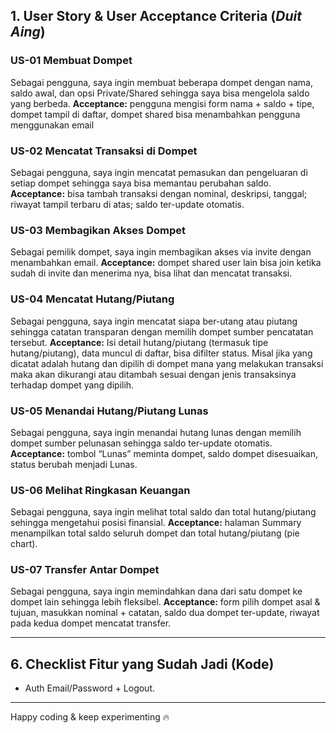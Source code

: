 
## 1. User Story & User Acceptance Criteria (*Duit Aing*)

### US-01 Membuat Dompet

Sebagai pengguna, saya ingin membuat beberapa dompet dengan nama, saldo awal, dan opsi Private/Shared sehingga saya bisa mengelola saldo yang berbeda.
**Acceptance:** pengguna mengisi form nama + saldo + tipe, dompet tampil di daftar, dompet shared bisa menambahkan pengguna menggunakan email

### US-02 Mencatat Transaksi di Dompet

Sebagai pengguna, saya ingin mencatat pemasukan dan pengeluaran di setiap dompet sehingga saya bisa memantau perubahan saldo.
**Acceptance:** bisa tambah transaksi dengan nominal, deskripsi, tanggal; riwayat tampil terbaru di atas; saldo ter-update otomatis.

### US-03 Membagikan Akses Dompet

Sebagai pemilik dompet, saya ingin membagikan akses via invite dengan menambahkan email.
**Acceptance:** dompet shared user lain bisa join ketika sudah di invite dan menerima nya, bisa lihat dan mencatat transaksi.

### US-04 Mencatat Hutang/Piutang

Sebagai pengguna, saya ingin mencatat siapa ber-utang atau piutang sehingga catatan transparan dengan memilih dompet sumber pencatatan tersebut.
**Acceptance:** Isi detail hutang/piutang (termasuk tipe hutang/piutang), data muncul di daftar, bisa difilter status. Misal jika yang dicatat adalah hutang dan dipilih di dompet mana yang melakukan transaksi maka akan dikurangi atau ditambah sesuai dengan jenis transaksinya terhadap dompet yang dipilih.

### US-05 Menandai Hutang/Piutang Lunas

Sebagai pengguna, saya ingin menandai hutang lunas dengan memilih dompet sumber pelunasan sehingga saldo ter-update otomatis.
**Acceptance:** tombol “Lunas” meminta dompet, saldo dompet disesuaikan, status berubah menjadi Lunas.

### US-06 Melihat Ringkasan Keuangan

Sebagai pengguna, saya ingin melihat total saldo dan total hutang/piutang sehingga mengetahui posisi finansial.
**Acceptance:** halaman Summary menampilkan total saldo seluruh dompet dan total hutang/piutang (pie chart).

### US-07 Transfer Antar Dompet

Sebagai pengguna, saya ingin memindahkan dana dari satu dompet ke dompet lain sehingga lebih fleksibel.
**Acceptance:** form pilih dompet asal & tujuan, masukkan nominal + catatan, saldo dua dompet ter-update, riwayat pada kedua dompet mencatat transfer.

---

## 6. Checklist Fitur yang Sudah Jadi (Kode)

* Auth Email/Password + Logout.

---

Happy coding & keep experimenting 🔥
